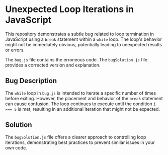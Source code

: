 # Unexpected Loop Iterations in JavaScript

This repository demonstrates a subtle bug related to loop termination in JavaScript using a `break` statement within a `while` loop.  The loop's behavior might not be immediately obvious, potentially leading to unexpected results or errors.

The `bug.js` file contains the erroneous code. The `bugSolution.js` file provides a corrected version and explanation.

## Bug Description
The `while` loop in `bug.js` is intended to iterate a specific number of times before exiting. However, the placement and behavior of the `break` statement can cause confusion. The loop continues to execute until the condition `i === 5` is met, resulting in an additional iteration that might not be expected.

## Solution
The `bugSolution.js` file offers a clearer approach to controlling loop iterations, demonstrating best practices to prevent similar issues in your own code.
